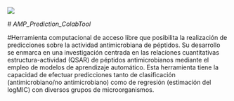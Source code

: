    <p align="left">
   <img src="https://img.shields.io/badge/STATUS-EN%20DESAROLLO-green">
   </p>

<em> # AMP_Prediction_ColabTool </em>

#Herramienta computacional de acceso libre que posibilita la realización de predicciones sobre la actividad antimicrobiana de péptidos. Su desarrollo se enmarca en una investigación centrada en las relaciones cuantitativas estructura-actividad (QSAR) de péptidos antimicrobianos mediante el empleo de modelos de aprendizaje automático. Esta herramienta tiene la capacidad de efectuar predicciones tanto de clasificación (antimicrobiano/no antimicrobiano) como de regresión (estimación del logMIC) con diversos grupos de microorganismos.
